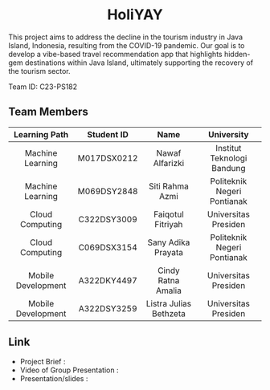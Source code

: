 # <center>HoliYAY</center>
This project aims to address the decline in the tourism industry in Java Island, Indonesia, resulting from the COVID-19 pandemic. Our goal is to develop a vibe-based travel recommendation app that highlights hidden-gem destinations within Java Island, ultimately supporting the recovery of the tourism sector.

Team ID: C23-PS182

## Team Members
| Learning Path | Student ID | Name | University |
| :---: | :---: |  :---: | :---: |
| Machine Learning | M017DSX0212 | Nawaf Alfarizki | Institut Teknologi Bandung |
| Machine Learning | M069DSY2848 | Siti Rahma Azmi | Politeknik Negeri Pontianak |
| Cloud Computing | C322DSY3009 | Faiqotul Fitriyah | Universitas Presiden |
| Cloud Computing | C069DSX3154 | Sany Adika Prayata | Politeknik Negeri Pontianak |
| Mobile Development | A322DKY4497 | Cindy Ratna Amalia | Universitas Presiden |
| Mobile Development | A322DSY3259 | Listra Julias Bethzeta | Universitas Presiden |

## Link
- Project Brief :
- Video of Group Presentation :
- Presentation/slides : 
